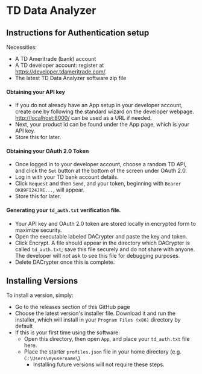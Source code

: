 # TD Data Analyzer
## Instructions for Authentication setup
Necessities:
- A TD Ameritrade (bank) account
- A TD developer account: register at <https://developer.tdameritrade.com/>.
- The latest TD Data Analyzer software zip file

#### Obtaining your API key
- If you do not already have an App setup in your developer account, create one by following the standard wizard on the developer webpage. <http://localhost:8000/> can be used as a URL if needed.
- Next, your product id can be found under the App page, which is your API key.
- Store this for later.

#### Obtaining your OAuth 2.0 Token
- Once logged in to your developer account, choose a random TD API, and click the `Set` button at the bottom of the screen under OAuth 2.0.
- Log in with your TD bank account details.
- Click `Request` and then `Send`, and your token, beginning with `Bearer DK89FI24JRE...`, will appear.
- Store this for later.

#### Generating your `td_auth.txt` verification file.
- Your API key and OAuth 2.0 token are stored locally in encrypted form to maximize security.
- Open the executable labeled DACrypter and paste the key and token.
- Click Encrypt. A file should appear in the directory which DACrypter is called `td_auth.txt`; save this file securely and do not share with anyone. The developer will *not* ask to see this file for debugging purposes.
- Delete DACrypter once this is complete.

## Installing Versions
To install a version, simply:
- Go to the releases section of this GitHub page
- Choose the latest version's installer file. Download it and run the installer, which will install in your `Program Files (x86)` directory by default
- If this is your first time using the software:
  - Open this directory, then open `App`, and place your `td_auth.txt` file here. 
  - Place the starter `profiles.json` file in your home directory (e.g. `C:\Users\myusername\`)
    - Installing future versions will not require these steps.
